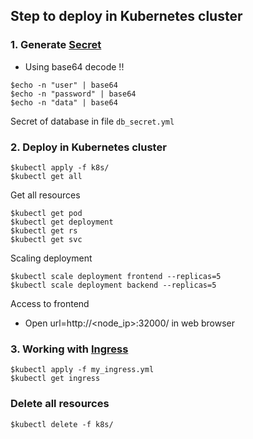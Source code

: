 ## Step to deploy in Kubernetes cluster

### 1. Generate [Secret](https://kubernetes.io/docs/tasks/configmap-secret/)
* Using base64 decode !!
```
$echo -n "user" | base64
$echo -n "password" | base64
$echo -n "data" | base64
```

Secret of database in file `db_secret.yml`

### 2. Deploy in Kubernetes cluster
```
$kubectl apply -f k8s/
$kubectl get all
```

Get all resources
```
$kubectl get pod
$kubectl get deployment
$kubectl get rs
$kubectl get svc
```

Scaling deployment
```
$kubectl scale deployment frontend --replicas=5
$kubectl scale deployment backend --replicas=5
```

Access to frontend
* Open url=http://<node_ip>:32000/ in web browser


### 3. Working with [Ingress](https://kubernetes.io/docs/concepts/services-networking/ingress/)

```
$kubectl apply -f my_ingress.yml
$kubectl get ingress
```

### Delete all resources
```
$kubectl delete -f k8s/
```
